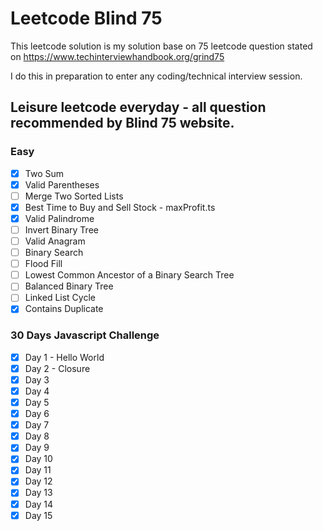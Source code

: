 # Leetcode Blind 75

This leetcode solution is my solution base on 75 leetcode question stated on https://www.techinterviewhandbook.org/grind75

I do this in preparation to enter any coding/technical interview session.

## Leisure leetcode everyday - all question recommended by Blind 75 website.

### Easy

- [x] Two Sum
- [x] Valid Parentheses
- [ ] Merge Two Sorted Lists
- [x] Best Time to Buy and Sell Stock - maxProfit.ts
- [x] Valid Palindrome
- [ ] Invert Binary Tree
- [ ] Valid Anagram
- [ ] Binary Search
- [ ] Flood Fill
- [ ] Lowest Common Ancestor of a Binary Search Tree
- [ ] Balanced Binary Tree
- [ ] Linked List Cycle
- [x] Contains Duplicate

### 30 Days Javascript Challenge

- [x] Day 1 - Hello World
- [x] Day 2 - Closure
- [x] Day 3
- [x] Day 4
- [x] Day 5
- [x] Day 6
- [x] Day 7
- [x] Day 8
- [x] Day 9
- [x] Day 10
- [x] Day 11
- [x] Day 12
- [x] Day 13
- [x] Day 14
- [x] Day 15
